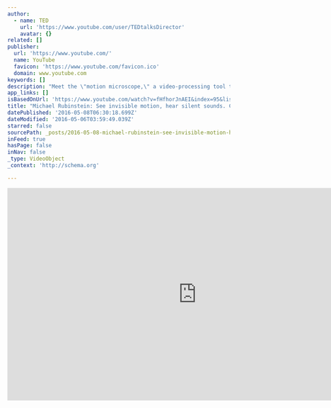 ```yaml
---
author:
  - name: TED
    url: 'https://www.youtube.com/user/TEDtalksDirector'
    avatar: {}
related: []
publisher:
  url: 'https://www.youtube.com/'
  name: YouTube
  favicon: 'https://www.youtube.com/favicon.ico'
  domain: www.youtube.com
keywords: []
description: "Meet the \"motion microscope,\" a video-processing tool that plays up tiny changes in motion and color impossible to see with the naked eye. Video researcher Michael Rubinstein plays us clip after jaw-dropping clip showing how this tech can track an individual's pulse and heartbeat simply from a piece of footage."
app_links: []
isBasedOnUrl: 'https://www.youtube.com/watch?v=fHfhorJnAEI&index=95&list=LLrhXhcKX0jd0Dt-drNWQ_HA'
title: "Michael Rubinstein: See invisible motion, hear silent sounds. Cool? Creepy? We can't decide"
datePublished: '2016-05-08T06:30:18.699Z'
dateModified: '2016-05-06T03:59:49.039Z'
starred: false
sourcePath: _posts/2016-05-08-michael-rubinstein-see-invisible-motion-hear-silent-sounds.md
inFeed: true
hasPage: false
inNav: false
_type: VideoObject
_context: 'http://schema.org'

---
```

<iframe src="https://cdn.embedly.com/widgets/media.html?src=https%3A%2F%2Fwww.youtube.com%2Fembed%2FfHfhorJnAEI%3Ffeature%3Doembed&amp;url=https%3A%2F%2Fwww.youtube.com%2Fwatch%3Fv%3DfHfhorJnAEI%26index%3D95%26list%3DLLrhXhcKX0jd0Dt-drNWQ_HA&amp;image=https%3A%2F%2Fi.ytimg.com%2Fvi%2FfHfhorJnAEI%2Fhqdefault.jpg&amp;key=b7d04c9b404c499eba89ee7072e1c4f7&amp;type=text%2Fhtml&amp;schema=youtube" width="854" height="480" scrolling="no" frameborder="0" allowfullscreen="" style=""></iframe>